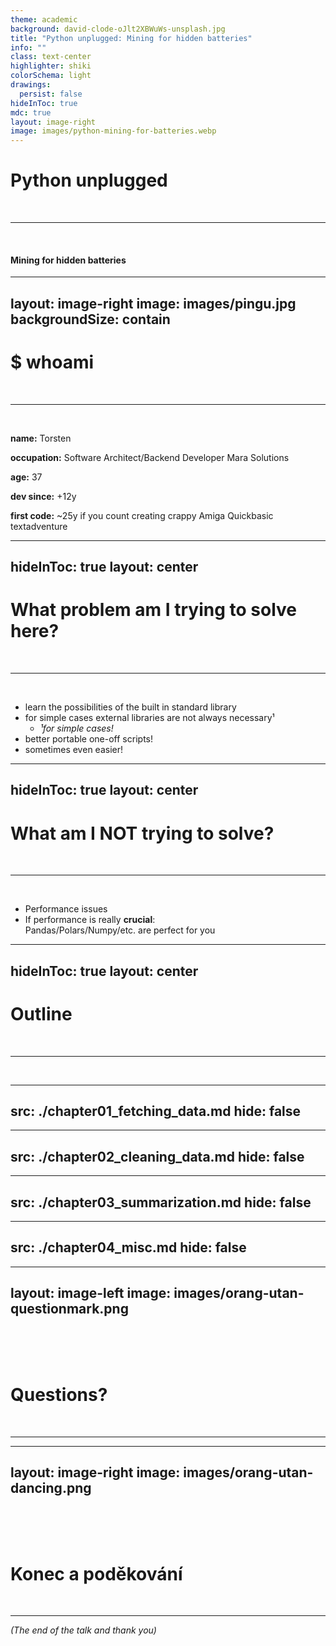 ```yaml
---
theme: academic
background: david-clode-oJlt2XBWuWs-unsplash.jpg
title: "Python unplugged: Mining for hidden batteries"
info: ""
class: text-center
highlighter: shiki
colorSchema: light
drawings:
  persist: false
hideInToc: true
mdc: true
layout: image-right
image: images/python-mining-for-batteries.webp
---
```


# Python unplugged

<br> <hr> <br>

#### Mining for hidden batteries

---
layout: image-right
image: images/pingu.jpg
backgroundSize: contain
---

# \$ whoami

<br> <hr> <br>

**name:** Torsten

**occupation:** Software Architect/Backend Developer Mara Solutions

**age:** 37

**dev since:** +12y

**first code:** ~25y if you count creating crappy Amiga Quickbasic textadventure

---
hideInToc: true
layout: center
---

# What problem am I trying to solve here?

<br> <hr> <br>

<v-clicks depth="2">

- learn the possibilities of the built in standard library
- for simple cases external libraries are not always necessary¹
  - _¹for simple cases!_
- better portable one-off scripts!
- sometimes even easier!

</v-clicks>

---
hideInToc: true
layout: center
---

# What am I NOT trying to solve?

<br> <hr> <br>

<v-clicks>

- Performance issues
- If performance is really **crucial**: <br>
  Pandas/Polars/Numpy/etc. are perfect for you

</v-clicks>

---
hideInToc: true
layout: center
---

# Outline

<br> <hr> <br>

<Toc maxDepth="2" columns="2" />

---
src: ./chapter01_fetching_data.md
hide: false
---

---
src: ./chapter02_cleaning_data.md
hide: false
---

---
src: ./chapter03_summarization.md
hide: false
---

---
src: ./chapter04_misc.md
hide: false
---

---
layout: image-left
image: images/orang-utan-questionmark.png
---

<br>
<br>
<br>

# Questions?

<br>

<hr>

---
layout: image-right
image: images/orang-utan-dancing.png
---

<br>
<br>
<br>


# Konec a poděkování

<br>

<hr>

_(The end of the talk and thank you)_
